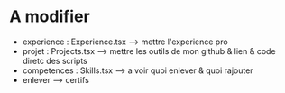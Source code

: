 # A modifier

- experience : Experience.tsx --> mettre l'experience pro
- projet : Projects.tsx --> mettre les outils de mon github & lien & code diretc des scripts
- competences : Skills.tsx --> a voir quoi enlever & quoi rajouter
- enlever --> certifs

